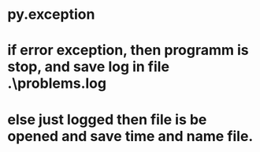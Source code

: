 # py.exception
#
# if error exception, then programm is stop, and save log in file .\problems.log
# else just logged then file is be opened and save time and name file.